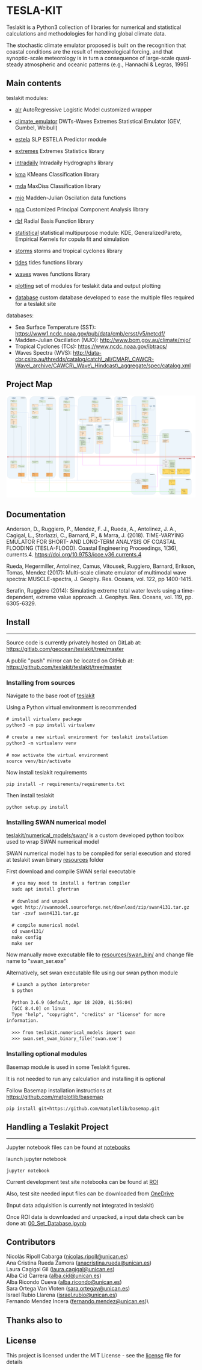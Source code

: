 # TESLA-KIT 

Teslakit is a Python3 collection of libraries for numerical and statistical calculations and methodologies for handling global climate data.

The stochastic climate emulator proposed is built on the recognition that coastal conditions are the result of meteorological forcing, and that synoptic-scale meteorology is in turn a consequence of large-scale quasi-steady atmospheric and oceanic patterns (e.g., Hannachi & Legras, 1995)


## Main contents

teslakit modules:

- [alr](./teslakit/alr.py) AutoRegressive Logistic Model customized wrapper
- [climate\_emulator](./teslakit/climate_emulator.py) DWTs-Waves Extremes Statistical Emulator (GEV, Gumbel, Weibull)
- [estela](./teslakit/estela.py) SLP ESTELA Predictor module
- [extremes](./teslakit/extremes.py) Extremes Statistics library
- [intradaily](./teslakit/intradaily.py) Intradaily Hydrographs library
- [kma](./teslakit/kma.py) KMeans Classification library 
- [mda](./teslakit/mda.py) MaxDiss Classification library 
- [mjo](./teslakit/mjo.py) Madden-Julian Oscilation data functions 
- [pca](./teslakit/pca.py) Customized Principal Component Analysis library 
- [rbf](./teslakit/rbf.py) Radial Basis Function library 
- [statistical](./teslakit/statistical.py) statistical multipurpose module: KDE,
  GeneralizedPareto, Empirical Kernels for copula fit and simulation
- [storms](./teslakit/storms.py) storms and tropical cyclones library
- [tides](./teslakit/tides.py) tides functions library
- [waves](./teslakit/waves.py) waves functions library

- [plotting](./teslakit/plotting/) set of modules for teslakit data and output plotting 
- [database](./teslakit/database.py) custom database developed to ease the multiple files required for a teslakit site 

databases:

- Sea Surface Temperature (SST): https://www1.ncdc.noaa.gov/pub/data/cmb/ersst/v5/netcdf/
- Madden-Julian Oscillation (MJO): http://www.bom.gov.au/climate/mjo/ 
- Tropical Cyclones (TCs): https://www.ncdc.noaa.gov/ibtracs/
- Waves Spectra (WVS): http://data-cbr.csiro.au/thredds/catalog/catch\_all/CMAR\_CAWCR-Wave\_archive/CAWCR\_Wave\_Hindcast\_aggregate/spec/catalog.xml


## Project Map

![picture](docs/img/map.svg)


## Documentation

Anderson, D., Ruggiero, P., Mendez, F. J., Rueda, A., Antolinez, J. A., Cagigal, L., Storlazzi, C., Barnard, P., & Marra, J. (2018). TIME-VARYING EMULATOR FOR SHORT- AND LONG-TERM ANALYSIS OF COASTAL FLOODING (TESLA-FLOOD). Coastal Engineering Proceedings, 1(36), currents.4. https://doi.org/10.9753/icce.v36.currents.4

Rueda, Hegermiller, Antolinez, Camus, Vitousek, Ruggiero, Barnard, Erikson, Tomas, Mendez (2017): Multi-scale climate emulator of multimodal wave spectra: MUSCLE-spectra, J. Geophy. Res. Oceans, vol. 122, pp 1400-1415.

Serafin, Ruggiero (2014): Simulating extreme total water levels using a time-dependent, extreme value approach. J. Geophys. Res. Oceans, vol. 119, pp. 6305-6329.


## Install 
- - -

Source code is currently privately hosted on GitLab at:  https://gitlab.com/geocean/teslakit/tree/master 

A public "push" mirror can be located on GitHub at: https://github.com/teslakit/teslakit/tree/master 


### Installing from sources

Navigate to the base root of [teslakit](./)

Using a Python virtual environment is recommended

```
# install virtualenv package 
python3 -m pip install virtualenv

# create a new virtual environment for teslakit installation
python3 -m virtualenv venv

# now activate the virtual environment
source venv/bin/activate
```

Now install teslakit requirements

```
pip install -r requirements/requirements.txt
```

Then install teslakit

```
python setup.py install
```

### Installing SWAN numerical model


[teslakit/numerical\_models/swan/](./teslakit/numerical_models/swan/) is a custom developed python toolbox used to wrap SWAN numerical model

SWAN numerical model has to be compiled for serial execution and stored at teslakit swan binary [resources](./teslakit/numerical_models/swan/resources/) folder

First download and compile SWAN serial executable

```
  # you may need to install a fortran compiler
  sudo apt install gfortran

  # download and unpack
  wget http://swanmodel.sourceforge.net/download/zip/swan4131.tar.gz
  tar -zxvf swan4131.tar.gz

  # compile numerical model
  cd swan4131/
  make config
  make ser
```

Now manually move executable file to [resources/swan\_bin/](./teslakit/numerical_models/swan/resources/swan_bin/) and change file name to "swan\_ser.exe"

Alternatively, set swan executable file using our swan python module

```
  # Launch a python interpreter
  $ python

  Python 3.6.9 (default, Apr 18 2020, 01:56:04) 
  [GCC 8.4.0] on linux
  Type "help", "copyright", "credits" or "license" for more information.
  
  >>> from teslakit.numerical_models import swan
  >>> swan.set_swan_binary_file('swan.exe')
```


### Installing optional modules

Basemap module is used in some Teslakit figures.

It is not needed to run any calculation and installing it is optional

Follow Basemap installation instructions at https://github.com/matplotlib/basemap

```
pip install git+https://github.com/matplotlib/basemap.git
```

## Handling a Teslakit Project 
- - -

Jupyter notebook files can be found at [notebooks](notebooks/)

launch jupyter notebook

```
jupyter notebook
```

Current development test site notebooks can be found at [ROI](notebooks/nb_ROI/)

Also, test site needed input files can be downloaded from [OneDrive](https://unican-my.sharepoint.com/:f:/g/personal/ripolln_unican_es/EiChCNEu0-9HpLUSt9r2nscBsvkWXBrroqvSwB-1gu8Tzg?e=NV9Faq)

(Input data adquisition is currently not integrated in teslakit)


Once ROI data is downloaded and unpacked, a input data check can be done at: [00_Set_Database.ipynb](notebooks/ROI/01_Offshore/00_Set_Database.ipynb)


## Contributors

Nicolás Ripoll Cabarga (nicolas.ripoll@unican.es)\
Ana Cristina Rueda Zamora (anacristina.rueda@unican.es)\
Laura Cagigal Gil (laura.cagigal@unican.es)\
Alba Cid Carrera (alba.cid@unican.es)\
Alba Ricondo Cueva (alba.ricondo@unican.es)\
Sara Ortega Van Vloten (sara.ortegav@unican.es)\
Israel Rubio Llarena (israel.rubio@unican.es)\
Fernando Mendez Incera (fernando.mendez@unican.es)\

## Thanks also to


## License

This project is licensed under the MIT License - see the [license](LICENSE.txt) file for details




